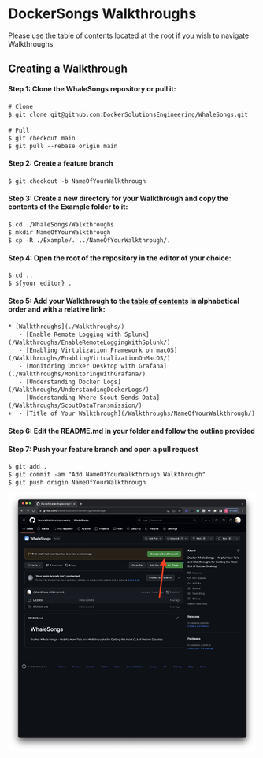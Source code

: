 # DockerSongs Walkthroughs

Please use the [table of contents](../README.md) located at the root if you wish to navigate Walkthroughs

## Creating a Walkthrough

#### Step 1: Clone the WhaleSongs repository or pull it:
```shell
# Clone
$ git clone git@github.com:DockerSolutionsEngineering/WhaleSongs.git

# Pull
$ git checkout main
$ git pull --rebase origin main
```
#### Step 2: Create a feature branch
```shell
$ git checkout -b NameOfYourWalkthrough
```
#### Step 3: Create a new directory for your Walkthrough and copy the contents of the Example folder to it:
```shell
$ cd ./WhaleSongs/Walkthroughs
$ mkdir NameOfYourWalkthrough
$ cp -R ./Example/. ../NameOfYourWalkthrough/.
```
#### Step 4: Open the root of the repository in the editor of your choice:
```shell
$ cd ..
$ ${your editor} .
```

#### Step 5: Add your Walkthrough to the [table of contents](../README.md) in alphabetical order and with a relative link:

```
* [Walkthroughs](./Walkthroughs/)
   - [Enable Remote Logging with Splunk](/Walkthroughs/EnableRemoteLoggingWithSplunk/)
   - [Enabling Virtulization Framework on macOS](/Walkthroughs/EnablingVirtualizationOnMacOS/)
   - [Monitoring Docker Desktop with Grafana](./Walkthroughs/MonitoringWithGrafana/)
   - [Understanding Docker Logs](/Walkthroughs/UnderstandingDockerLogs/)
   - [Understanding Where Scout Sends Data](/Walkthroughs/ScoutDataTransmission/)
+  - [Title of Your Walkthrough](/Walkthroughs/NameOfYourWalkthrough/)
```

#### Step 6: Edit the README.md in your folder and follow the outline provided

#### Step 7: Push your feature branch and open a pull request
```shell
$ git add .
$ git commit -am "Add NameOfYourWalkthrough Walkthrough"
$ git push origin NameOfYourWalkthrough
```
![PullRequestButton](./images/openpullrequest.png)

